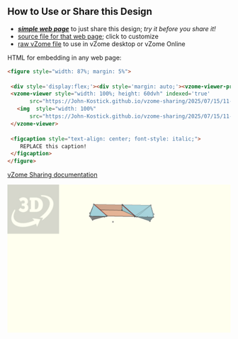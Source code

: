
## How to Use or Share this Design

 - [***simple web page***](<https://John-Kostick.github.io/vzome-sharing/2025/07/15/11-18-06-6--axis.-puzzle-study/>) to just share this design; *try it before you share it!*
 - [source file for that web page](<https://github.com/John-Kostick/vzome-sharing/edit/main/2025/07/15/11-18-06-6--axis.-puzzle-study/index.md>); click to customize
 - [raw vZome file](<https://raw.githubusercontent.com/John-Kostick/vzome-sharing/main/2025/07/15/11-18-06-6--axis.-puzzle-study/6--axis.-puzzle-study.vZome>) to use in vZome desktop or vZome Online
 
 HTML for embedding in any web page:
 ```html
<figure style="width: 87%; margin: 5%">
  
  <div style='display:flex;'><div style='margin: auto;'><vzome-viewer-previous label='prev step'></vzome-viewer-previous><vzome-viewer-next label='next step'></vzome-viewer-next></div></div>
  <vzome-viewer style="width: 100%; height: 60dvh" indexed='true'
        src="https://John-Kostick.github.io/vzome-sharing/2025/07/15/11-18-06-6--axis.-puzzle-study/6--axis.-puzzle-study.vZome" >
    <img  style="width: 100%"
        src="https://John-Kostick.github.io/vzome-sharing/2025/07/15/11-18-06-6--axis.-puzzle-study/6--axis.-puzzle-study.png" >
  </vzome-viewer>

  <figcaption style="text-align: center; font-style: italic;">
     REPLACE this caption!
  </figcaption>
</figure>

 ```

[vZome Sharing documentation](https://vzome.github.io/vzome/sharing.html#how-it-works)

![Image](<6--axis.-puzzle-study.png>)

